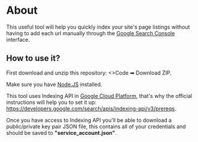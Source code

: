 # About

This useful tool will help you quickly index your site's page listings without having to add each url manually through the [Google Search Console](https://search.google.com/search-console "Google Search Console") interface.

## How to use it?

First download and unzip this repository: <>Code ➡ Download ZIP.

Make sure you have [Node.JS](https://nodejs.org/ "Node.JS") installed.

This tool uses Indexing API in [Google Cloud Platform](https://console.cloud.google.com/ "Google Cloud Platform"), that's why the official instructions will help you to set it up: https://developers.google.com/search/apis/indexing-api/v3/prereqs.

Once you have access to Indexing API you'll be able to download a public/private key pair JSON file, this contains all of your credentials and should be saved to **"service_account.json"**.